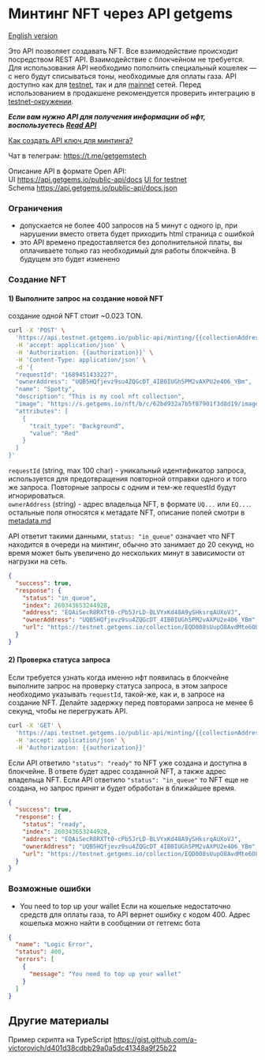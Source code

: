 # Минтинг NFT через API getgems
[English version](minting-api-en.md)

Это API позволяет создавать NFT. Все взаимодействие происходит посредством REST API. 
Взаимодействие с блокчейном не требуется. 
Для использования API необходимо пополнить специальный кошелек — с него будут списываться тоны, необходимые для оплаты газа. 
API доступно как для [testnet](https://testnet.getgems.io/), так и для [mainnet](https://getgems.io/) сетей. 
Перед использованием в продакшене рекомендуется проверить интеграцию в [testnet-окружении](https://testnet.getgems.io/).

***Если вам нужно API для получения информации об нфт, воспользуетесь [Read API](https://github.com/getgems-io/nft-contracts/blob/main/docs/read-api-ru.md)***


[Как создать API ключ для минтинга?](minting-api-get-started-ru.md)

Чат в телеграм: https://t.me/getgemstech

Описание API в формате Open API:   
UI https://api.getgems.io/public-api/docs  [UI for testnet](https://api.testnet.getgems.io/public-api/docs)    
Schema https://api.getgems.io/public-api/docs.json

### Ограничения

- допускается не более 400 запросов на 5 минут с одного ip, при нарушении вместо ответа будет приходить html страница с ошибкой
- это API времено предоставляется без дополнительной платы, вы оплачиваете только газ необходимый для работы блокчейна. В будущем это будет изменено


### Создание NFT

#### 1) Выполните запрос на создание новой NFT

создание одной NFT стоит ~0.023 TON.
```bash
curl -X 'POST' \
  'https://api.testnet.getgems.io/public-api/minting/{{collectionAddress}}' \
  -H 'accept: application/json' \
  -H 'Authorization: {{authorization}}' \
  -H 'Content-Type: application/json' \
  -d '{
  "requestId": "1689451433227",
  "ownerAddress": "UQB5HQfjevz9su4ZQGcDT_4IB0IUGh5PM2vAXPU2e4O6_YBm",
  "name": "Spotty",
  "description": "This is my cool nft collection",
  "image": "https://s.getgems.io/nft/b/c/62bd932a7b5f87901f3d8d19/image.png",
  "attributes": [
    {
      "trait_type": "Background",
      "value": "Red"
    }
  ]
}'
```
`requestId` (string, max 100 char) - уникальный идентификатор запроса, используется для предотвращения повторной отправки одного и того же запроса. Повторные запросы с одним и тем-же requestId будут игнорироваться.  
`ownerAddress` (string) - адрес владельца NFT, в формате `UQ...` или `EQ...`.  
остальные поля относятся к метадате NFT, описание полей смотри в [metadata.md](ru/metadata.md)

API ответит такими данными, `status: "in_queue"` означает что NFT находится в очереди на минтинг, обычно это занимает до 20 секунд, но время может быть увеличено до нескольких минут в зависимости от нагрузки на сеть.

```json
{
  "success": true,
  "response": {
    "status": "in_queue",
    "index": 260343653244928,
    "address": "EQAiSecR8RXTt0-cPb5JrLD-BLVYxKd48A9ySHksrqAUXoVJ",
    "ownerAddress": "UQB5HQfjevz9su4ZQGcDT_4IB0IUGh5PM2vAXPU2e4O6_YBm",
    "url": "https://testnet.getgems.io/collection/EQD008sUupO8AvdMte6OLiriOrsoSkCoi59REKIOgyZHDz32/EQAiSecR8RXTt0-cPb5JrLD-BLVYxKd48A9ySHksrqAUXoVJ"
  }
}
```

#### 2) Проверка статуса запроса

Если требуется узнать когда именно нфт появилась в блокчейне выполните запрос на проверку статуса запроса, в этом запросе необходимо указывать `requestId`, такой-же, как и, в запросе на создание NFT. Делайте задержку перед повторами запроса не менее 6 секунд, чтобы не перегружать API.

```bash
curl -X 'GET' \
  'https://api.testnet.getgems.io/public-api/minting/{{collectionAddress}}/{{requestId}}' \
  -H 'accept: application/json' \
  -H 'Authorization: {{authorization}}'
```

Если API ответило `"status": "ready"` то NFT уже создана и доступна в блокчейне. В ответе будет адрес созданной NFT, а также адрес владельца NFT. Если API ответило `"status": "in_queue"` то NFT еще не создана, но запрос принят и будет обработан в ближайшее время.

```json
{
  "success": true,
  "response": {
    "status": "ready",
    "index": 260343653244928,
    "address": "EQAiSecR8RXTt0-cPb5JrLD-BLVYxKd48A9ySHksrqAUXoVJ",
    "ownerAddress": "UQB5HQfjevz9su4ZQGcDT_4IB0IUGh5PM2vAXPU2e4O6_YBm",
    "url": "https://testnet.getgems.io/collection/EQD008sUupO8AvdMte6OLiriOrsoSkCoi59REKIOgyZHDz32/EQAiSecR8RXTt0-cPb5JrLD-BLVYxKd48A9ySHksrqAUXoVJ"
  }
}
```

### Возможные ошибки

- You need to top up your wallet
Если на кошельке недостаточно средств для оплаты газа, то API вернет ошибку с кодом 400. Адрес кошелька можно найти в сообщении от гетгемс бота
```json
{
  "name": "Logic Error",
  "status": 400,
  "errors": [
    {
      "message": "You need to top up your wallet"
    }
  ]
}
```

## Другие материалы

Пример скрипта на TypeScript https://gist.github.com/a-victorovich/d401d38cdbb29a0a5dc41348a9f25b22
